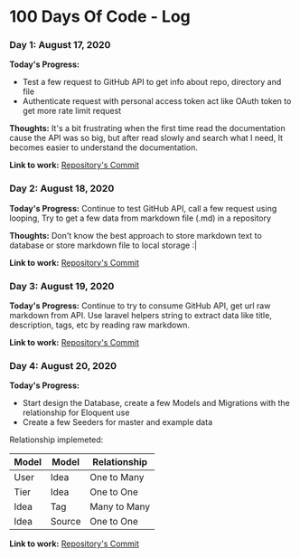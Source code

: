 # 100 Days Of Code - Log
<!--
### Day 0: February 30, 2016 (Example 1)
##### (delete me or comment me out)

**Today's Progress**: Fixed CSS, worked on canvas functionality for the app.

**Thoughts:** I really struggled with CSS, but, overall, I feel like I am slowly getting better at it. Canvas is still new for me, but I managed to figure out some basic functionality.

**Link to work:** [Calculator App](http://www.example.com)

### Day 0: February 30, 2016 (Example 2)
##### (delete me or comment me out)

**Today's Progress**: Fixed CSS, worked on canvas functionality for the app.

**Thoughts**: I really struggled with CSS, but, overall, I feel like I am slowly getting better at it. Canvas is still new for me, but I managed to figure out some basic functionality.

**Link(s) to work**: [Calculator App](http://www.example.com)


### Day 1: June 27, 2020

**Today's Progress**: I've gone through many exercises on FreeCodeCamp.

**Thoughts** I've recently started coding, and it's a great feeling when I finally solve an algorithm challenge after a lot of attempts and hours spent.

**Link(s) to work**
1. [Find the Longest Word in a String](https://www.freecodecamp.com/challenges/find-the-longest-word-in-a-string)
2. [Title Case a Sentence](https://www.freecodecamp.com/challenges/title-case-a-sentence)
-->

### Day 1: August 17, 2020

**Today's Progress:**

- Test a few request to GitHub API to get info about repo, directory and file 
- Authenticate request with personal access token act like OAuth token to get more rate limit request

**Thoughts:** It's a bit frustrating when the first time read the documentation cause the API was so big, but after read slowly and search what I need, It becomes easier to understand the documentation.

**Link to work:** [Repository's Commit](https://github.com/budimanfajarf/project-ideas/commit/704b6a25a23db599ef41d825da9ed516d86d276e)


### Day 2: August 18, 2020

**Today's Progress:** Continue to test GitHub API, call a few request using looping, Try to get a few data from markdown file (.md) in a repository

**Thoughts:** Don't know the best approach to store markdown text to database or store markdown file to local storage :|

**Link to work:** [Repository's Commit](https://github.com/budimanfajarf/project-ideas/commit/b788a9904a2727e44edea6214a452c4fbeb3ecc4)

### Day 3: August 19, 2020

**Today's Progress:** Continue to try to consume GitHub API, get url raw markdown from API. Use laravel helpers string to extract data like title, description, tags, etc by reading raw markdown.

**Link to work:** [Repository's Commit](https://github.com/budimanfajarf/project-ideas/commit/b8895c572a92b5d414f326e4cc72770ec1a7bc48)


### Day 4: August 20, 2020 

**Today's Progress:** 

- Start design the Database, create a few Models and Migrations with the relationship for Eloquent use
- Create a few Seeders for master and example data

Relationship implemeted: 

| Model | Model | Relationship |
| --- | --- | --- |
| User | Idea | One to Many |
| Tier | Idea | One to One |
| Idea | Tag | Many to Many |
| Idea | Source | One to One |

**Link to work:** [Repository's Commit](https://github.com/budimanfajarf/project-ideas/commit/be3f2bcaae9042bcbcb274e7f3adaf3f2fc7d3e1)
